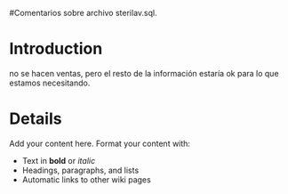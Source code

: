 #Comentarios sobre archivo sterilav.sql.

# Introduction #

no se hacen ventas, pero el resto de la información estaría ok para lo que estamos necesitando.



# Details #

Add your content here.  Format your content with:
  * Text in **bold** or _italic_
  * Headings, paragraphs, and lists
  * Automatic links to other wiki pages